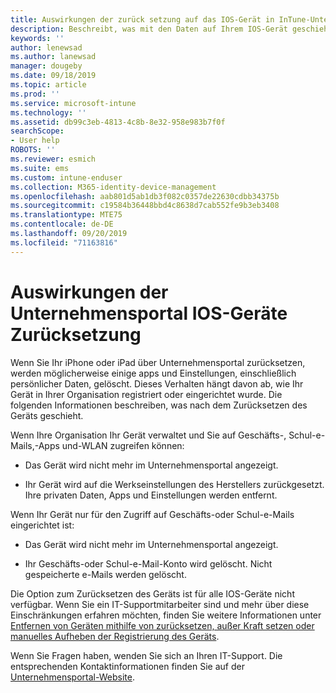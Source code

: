 ```yaml
---
title: Auswirkungen der zurück setzung auf das IOS-Gerät in InTune-Unternehmensportal | Microsoft-Dokumentation
description: Beschreibt, was mit den Daten auf Ihrem IOS-Gerät geschieht, nachdem Sie es in der InTune-Unternehmensportal zurückgesetzt haben.
keywords: ''
author: lenewsad
ms.author: lanewsad
manager: dougeby
ms.date: 09/18/2019
ms.topic: article
ms.prod: ''
ms.service: microsoft-intune
ms.technology: ''
ms.assetid: db99c3eb-4813-4c8b-8e32-958e983b7f0f
searchScope:
- User help
ROBOTS: ''
ms.reviewer: esmich
ms.suite: ems
ms.custom: intune-enduser
ms.collection: M365-identity-device-management
ms.openlocfilehash: aab801d5ab1db3f082c0357de22630cdbb34375b
ms.sourcegitcommit: c19584b36448bbd4c8638d7cab552fe9b3eb3408
ms.translationtype: MTE75
ms.contentlocale: de-DE
ms.lasthandoff: 09/20/2019
ms.locfileid: "71163816"
---
```

# <a name="effects-of-company-portal-ios-device-reset"></a>Auswirkungen der Unternehmensportal IOS-Geräte Zurücksetzung 

Wenn Sie Ihr iPhone oder iPad über Unternehmensportal zurücksetzen, werden möglicherweise einige apps und Einstellungen, einschließlich persönlicher Daten, gelöscht. Dieses Verhalten hängt davon ab, wie Ihr Gerät in Ihrer Organisation registriert oder eingerichtet wurde. Die folgenden Informationen beschreiben, was nach dem Zurücksetzen des Geräts geschieht.  

Wenn Ihre Organisation Ihr Gerät verwaltet und Sie auf Geschäfts-, Schul-e-Mails,-Apps und-WLAN zugreifen können:

- Das Gerät wird nicht mehr im Unternehmensportal angezeigt.  

- Ihr Gerät wird auf die Werkseinstellungen des Herstellers zurückgesetzt. Ihre privaten Daten, Apps und Einstellungen werden entfernt.

Wenn Ihr Gerät nur für den Zugriff auf Geschäfts-oder Schul-e-Mails eingerichtet ist:

- Das Gerät wird nicht mehr im Unternehmensportal angezeigt.  

- Ihr Geschäfts-oder Schul-e-Mail-Konto wird gelöscht. Nicht gespeicherte e-Mails werden gelöscht.   

Die Option zum Zurücksetzen des Geräts ist für alle IOS-Geräte nicht verfügbar. Wenn Sie ein IT-Supportmitarbeiter sind und mehr über diese Einschränkungen erfahren möchten, finden Sie weitere Informationen unter [Entfernen von Geräten mithilfe von zurücksetzen, außer Kraft setzen oder manuelles Aufheben der Registrierung des Geräts](https://docs.microsoft.com/intune/devices-wipe).  

Wenn Sie Fragen haben, wenden Sie sich an Ihren IT-Support. Die entsprechenden Kontaktinformationen finden Sie auf der [Unternehmensportal-Website](https://go.microsoft.com/fwlink/?linkid=2010980).
